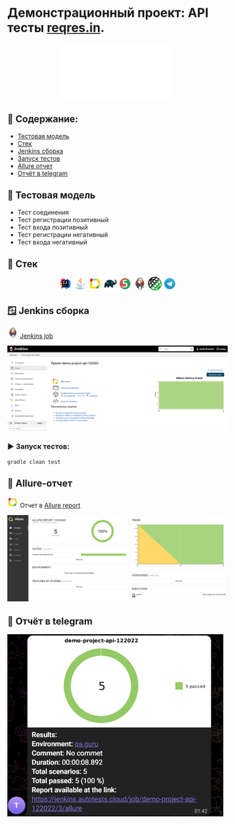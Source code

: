 # Демонстрационный проект: API тесты <a target="_blank" href="https://reqres.in/">reqres.in</a>.
<p align="center">
<img width="50%" title="JavaRush" src="images/logo/reqresin.png">
</p>

## :mag_right: Содержание:

- [Тестовая модель](#receipt-Тестовая-модель)
- [Стек](#wrench-Стек)
- [Jenkins сборка](#window-Jenkins-сборка)
- [Запуск тестов](#arrow_forward-Запуск-тестов)
- [Allure отчет](#signal_strength-Allure-отчет)
- [Отчёт в telegram](#signal_strength-Отчёт-в-telegram)

## :receipt: Тестовая модель

- Тест соединения
- Тест регистрации позитивный
- Тест входа позитивный
- Тест регистрации негативный
- Тест входа негативный


## :wrench: Стек
<p align="center">
<img width="6%" title="Idea" src="images/logo/Idea.svg">
<img width="6%" title="Java" src="images/logo/Java.svg">
<img width="6%" title="Allure Report" src="images/logo/Allure.svg">
<img width="6%" title="Gradle" src="images/logo/Gradle.svg">
<img width="6%" title="JUnit5" src="images/logo/Junit5.svg">
<img width="6%" title="Jenkins" src="images/logo/Jenkins.svg">
<img width="6%" title="Jenkins" src="images/logo/rest.png">
<img width="6%" title="Jenkins" src="images/logo/Telegram.svg">
</p>

## 	:window: Jenkins сборка
<img src="images/logo/Jenkins.svg" width="25" height="25"  alt="Jenkins"/></a>  <a target="_blank" href="https://jenkins.autotests.cloud/job/demo-project-api-122022/">Jenkins job</a>
<p align="center">
<a href=""><img src="images/screen/Jenkins.png" alt="Jenkins"/></a>
</p>


### :arrow_forward: Запуск тестов:
```
gradle clean test
```

## :signal_strength: Allure-отчет
<img src="images/logo/Allure.svg" width="25" height="25"  alt="Allure"/></a> Отчет в <a target="_blank" href="https://jenkins.autotests.cloud/job/demo-project-api-122022/allure/">Allure report</a>
<p align="center">
<a href=""><img src="images/screen/Allure.png" alt="Allure"/></a>
</p>

## :signal_strength: Отчёт в telegram

<a href=""><img src="images/screen/Telegram.png" alt="Telegram"/></a>



